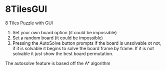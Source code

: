 # 8TilesGUI

8 Tiles Puzzle with GUI

1. Set your own board option (it could be impossible)
2. Set a random board (it could be impossible)
3. Pressing the AutoSolve button prompts if the board is unsolvable ot not, if it is solvable it begins to solve the board 
   frame by frame. If it is not solvable it just show the best board permutation.

The autosolve feature is based off the A* algorithm

